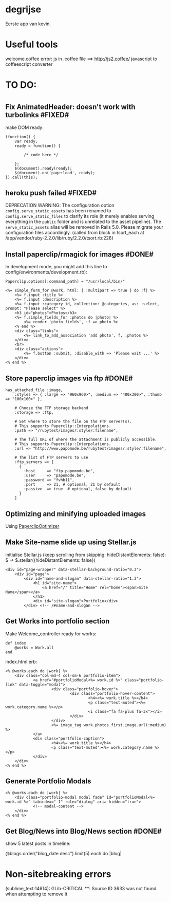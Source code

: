 # degrijse

Eerste app van kevin.

# Useful tools

welcome.coffee error: js in .coffee file ==> http://js2.coffee/ javascript to coffeescript converter

#
# TO DO:
#


Fix AnimatedHeader: doesn't work with turbolinks #FIXED#
--------------------------------------------------------
make DOM ready:

	(function() {
		var ready;
		ready = function() {

			/* code here */

		};
		$(document).ready(ready);
		$(document).on('page:load', ready);
	}).call(this);


heroku push failed #FIXED#
----------------------------
DEPRECATION WARNING: The configuration option `config.serve_static_assets` has been renamed to `config.serve_static_files` to clarify its role (it merely enables serving everything in the `public` folder and is unrelated to the asset pipeline). The `serve_static_assets` alias will be removed in Rails 5.0. Please migrate your configuration files accordingly. (called from block in tsort_each at /app/vendor/ruby-2.2.0/lib/ruby/2.2.0/tsort.rb:226)



Install paperclip/rmagick for images #DONE#
---------------------------------------------

In development mode, you might add this line to config/environments/development.rb):

	Paperclip.options[:command_path] = "/usr/local/bin/"

	<%= simple_form_for @work, html: { :multipart => true } do |f| %>
		<%= f.input :title %>
		<%= f.input :description %>
		<%= f.input :category_id, collection: @categories, as: :select, prompt: "Please select" %>
		<h3 id="photos">Photos</h3>
		<%= f.simple_fields_for :photos do |photo| %>
			<%= render 'photo_fields', :f => photo %>
		<% end %>
		<div class="links">
			<%= link_to_add_association 'add photo', f, :photos %>
		</div>
		<br>
		<div class="actions">
			<%= f.button :submit, :disable_with => 'Please wait ...' %>
		</div>
	<% end %>


Store paperclip images via ftp #DONE#
--------------------------------

	has_attached_file :image, 
		:styles => { :large => "960x960>", :medium => "400x300>", :thumb => "100x100>" }, 

		# Choose the FTP storage backend
		:storage => :ftp,

		# Set where to store the file on the FTP server(s).
		# This supports Paperclip::Interpolations.
		:path => "/rubytest/images/:style/:filename",

		# The full URL of where the attachment is publicly accessible.
		# This supports Paperclip::Interpolations.
		:url => "http://www.papomode.be/rubytest/images/:style/:filename",

		# The list of FTP servers to use
		:ftp_servers => [
		  {
			:host     => "ftp.papomode.be",
			:user     => "papomode.be",
			:password => "fvhb11",
			:port     => 21, # optional, 21 by default
			:passive  => true  # optional, false by default
		  }
		]


Optimizing and minifying uploaded images
----------------------------------------

Using [PaperclipOptimizer](https://github.com/janfoeh/paperclip-optimizer)


Make Site-name slide up using Stellar.js
----------------------------------------

initialise Stellar.js (keep scrolling from skipping: hideDistantElements: false):
$ ->
	$.stellar({hideDistantElements: false})

	<div id="page-wrapper" data-stellar-background-ratio="0.3">
		<div id="page">
			<div id="name-and-slogan" data-stellar-ratio="1.3">
				<h1 id="site-name">
					<a href="/" title="Home" rel="home"><span>Site Name</span></a>
				</h1>
				<div id="site-slogan">Portfolio</div>
			</div> <!-- /#name-and-slogan -->


Get Works into portfolio section
--------------------------------

Make Welcome_controller ready for works:

	def index
		@works = Work.all
	end

index.html.erb:

	<% @works.each do |work| %>
		<div class="col-md-4 col-sm-6 portfolio-item">
				<a href="#portfolioModal<%= work.id %>" class="portfolio-link" data-toggle="modal">
						<div class="portfolio-hover">
								<div class="portfolio-hover-content">
										<h4><%= work.title %></h4>
										<p class="text-muted"><%= work.category.name %></p>
										<i class="fa fa-plus fa-3x"></i>
								</div>
						</div>
						<%= image_tag work.photos.first.image.url(:medium) %>
				</a>
				<div class="portfolio-caption">
						<h4><%= work.title %></h4>
						<p class="text-muted"><%= work.category.name %></p>
				</div>
		</div>
	<% end %>


Generate Portfolio Modals
--------------------------

<!-- Portfolio Modals -->
<!-- Use the modals below to showcase details about your portfolio projects! -->
	<% @works.each do |work| %>
		<div class="portfolio-modal modal fade" id="portfolioModal<%= work.id %>" tabindex="-1" role="dialog" aria-hidden="true">
				<!-- modal-content -->
		</div>
	<% end %>


Get Blog/News into Blog/News section #DONE#
---------------------------------------

show 5 latest posts in timeline:

@blogs.order("blog_date desc").limit(5).each do |blog|




# Non-sitebreaking errors

(sublime_text:14614): GLib-CRITICAL **: Source ID 3633 was not found when attempting to remove it